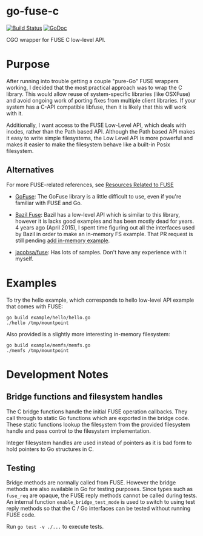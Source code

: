 go-fuse-c
=========

[![Build Status](https://gitlab.com/vgough/go-fuse-c/badges/master/pipeline.svg)](https://gitlab.com/vgough/go-fuse-c/pipelines)
[![GoDoc](https://godoc.org/github.com/vgough/go-fuse-c?status.svg)](http://godoc.org/github.com/vgough/go-fuse-c/fuse)

CGO wrapper for FUSE C low-level API.

# Purpose

After running into trouble getting a couple "pure-Go" FUSE wrappers working, I
decided that the most practical approach was to wrap the C library.  This would
allow reuse of system-specific libraries (like OSXFuse) and avoid ongoing work
of porting fixes from multiple client libraries.  If your system has a C-API
compatible libfuse, then it is likely that this will work with it.

Additionally, I want access to the FUSE Low-Level API, which deals with inodes,
rather than the Path based API.  Although the Path based API makes it easy to
write simple filesystems, the Low Level API is more powerful and makes it easier
to make the filesystem behave like a built-in Posix filesystem.

## Alternatives

For more FUSE-related references, see [Resources Related to FUSE](https://github.com/koding/awesome-fuse-fs)

* [GoFuse](https://github.com/hanwen/go-fuse): The GoFuse library is a little
difficult to use, even if you're familiar with FUSE and Go.

* [Bazil Fuse](https://github.com/bazil/fuse): Bazil has a low-level API which
is similar to this library, however it is lacks good examples and has been
mostly dead for years.  4 years ago (April 2015), I spent time figuring out all
the interfaces used by Bazil in order to make an in-memory FS example.  That PR
request is still pending [add in-memory example](https://github.com/bazil/fuse/pull/83).

* [jacobsa/fuse](https://github.com/jacobsa/fuse): Has lots of samples. Don't
 have any experience with it myself.

# Examples

To try the hello example, which corresponds to hello low-level API example
that comes with FUSE:

````
go build example/hello/hello.go
./hello /tmp/mountpoint
````

Also provided is a slightly more interesting in-memory filesystem:

````
go build example/memfs/memfs.go
./memfs /tmp/mountpoint
````

# Development Notes

## Bridge functions and filesystem handles

The C bridge functions handle the initial FUSE operation callbacks.  They call
through to static Go functions which are exported in the bridge code.  These
static functions lookup the filesystem from the provided filesystem handle and
pass control to the filesystem implementation.

Integer filesystem handles are used instead of pointers as it is bad form to
hold pointers to Go structures in C.

## Testing

Bridge methods are normally called from FUSE.  However the bridge methods are
also available in Go for testing purposes.  Since types such as `fuse_req` are
opaque, the FUSE reply methods cannot be called during tests.  An internal
function `enable_bridge_test_mode` is used to switch to using test reply methods
so that the C / Go interfaces can be tested without running FUSE code.

Run `go test -v ./...` to execute tests.
